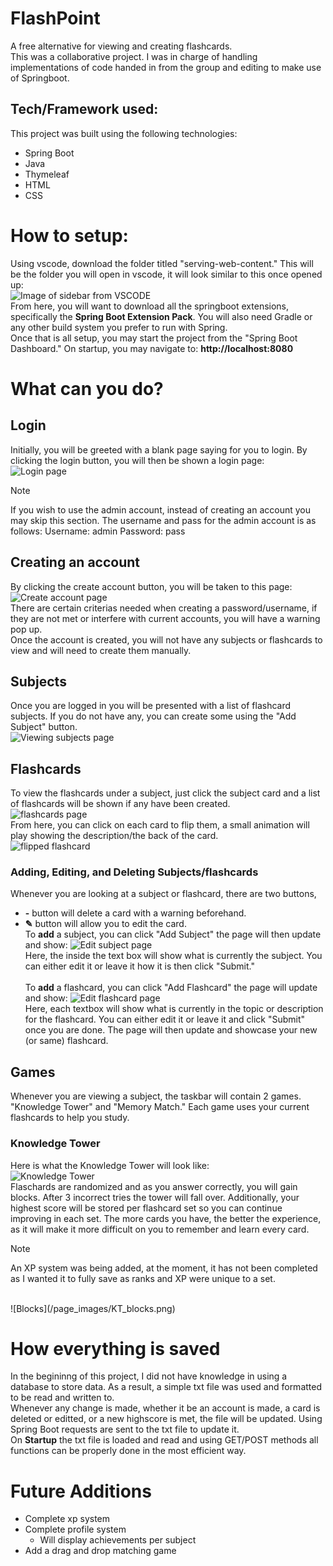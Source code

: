 # FlashPoint
A free alternative for viewing and creating flashcards.<br>
This was a collaborative project. I was in charge of handling implementations of code handed in from the group and editing to make use of Springboot. <br>
## Tech/Framework used:

This project was built using the following technologies:

- Spring Boot
- Java
- Thymeleaf
- HTML
- CSS

# How to setup:
Using vscode, download the folder titled "serving-web-content." This will be the folder you will open in vscode, it will look similar to this once opened up: <br>
![Image of sidebar from VSCODE](/page_images/vscode_serving.png) <br>
From here, you will want to download all the springboot extensions, specifically the **Spring Boot Extension Pack**. You will also need Gradle or any other build system you prefer to run with Spring. <br>
Once that is all setup, you may start the project from the "Spring Boot Dashboard." On startup, you may navigate to: **http://localhost:8080**

# What can you do?
## Login
Initially, you will be greeted with a blank page saying for you to login. By clicking the login button, you will then be shown a login page: <br>
![Login page](/page_images/Login_Page.png) <br>

> [!Note]
> If you wish to use the admin account, instead of creating an account you may skip this section.
> The username and pass for the admin account is as follows:
> Username: admin
> Password: pass

## Creating an account
By clicking the create account button, you will be taken to this page: <br>
![Create account page](/page_images/Create_Account_Page.png) <br>
There are certain criterias needed when creating a password/username, if they are not met or interfere with current accounts, you will have a warning pop up. <br>
Once the account is created, you will not have any subjects or flashcards to view and will need to create them manually.

## Subjects
Once you are logged in you will be presented with a list of flashcard subjects. If you do not have any, you can create some using the "Add Subject" button. <br>
![Viewing subjects page](/page_images/Main_Page.png) <br>

## Flashcards
To view the flashcards under a subject, just click the subject card and a list of flashcards will be shown if any have been created. <br>
![flashcards page](/page_images/flashcards_page.png) <br>
From here, you can click on each card to flip them, a small animation will play showing the description/the back of the card. <br>
![flipped flashcard](/page_images/flipped_flashcard.png) <br>

### Adding, Editing, and Deleting Subjects/flashcards
Whenever you are looking at a subject or flashcard, there are two buttons, <br>
- **-** button will delete a card with a warning beforehand. <br>
- **✎** button will allow you to edit the card.<br>
To **add** a subject, you can click "Add Subject" the page will then update and show:
![Edit subject page](/page_images/Edit_Subject_Page.png) <br>
Here, the inside the text box will show what is currently the subject. You can either edit it or leave it how it is then click "Submit." <br> <br>
To **add** a flashcard, you can click "Add Flashcard" the page will update and show:
![Edit flashcard page](/page_images/Editing_flashcard_page.png) <br>
Here, each textbox will show what is currently in the topic or description for the flashcard. You can either edit it or leave it and click "Submit" once you are done. The page will then update and showcase your new (or same) flashcard.

## Games
Whenever you are viewing a subject, the taskbar will contain 2 games. "Knowledge Tower" and "Memory Match." Each game uses your current flashcards to help you study. <br>
### Knowledge Tower
Here is what the Knowledge Tower will look like:<br>
![Knowledge Tower](/page_images/Knowledge_Tower_page.png) <br>
Flaschards are randomized and as you answer correctly, you will gain blocks. After 3 incorrect tries the tower will fall over. Additionally, your highest score will be stored per flashcard set so you can continue improving in each set. The more cards you have, the better the experience, as it will make it more difficult on you to remember and learn every card.
> [!NOTE]
> An XP system was being added, at the moment, it has not been completed as I wanted it to fully save as ranks and XP were unique to a set.
<br>
![Blocks](/page_images/KT_blocks.png) <br>

# How everything is saved
In the begininng of this project, I did not have knowledge in using a database to store data. As a result, a simple txt file was used and formatted to be read and written to. <br>
Whenever any change is made, whether it be an account is made, a card is deleted or editted, or a new highscore is met, the file will be updated. Using Spring Boot requests are sent to the txt file to update it.<br>
On **Startup** the txt file is loaded and read and using GET/POST methods all functions can be properly done in the most efficient way.

# Future Additions
- Complete xp system
- Complete profile system
  - Will display achievements per subject
- Add a drag and drop matching game

